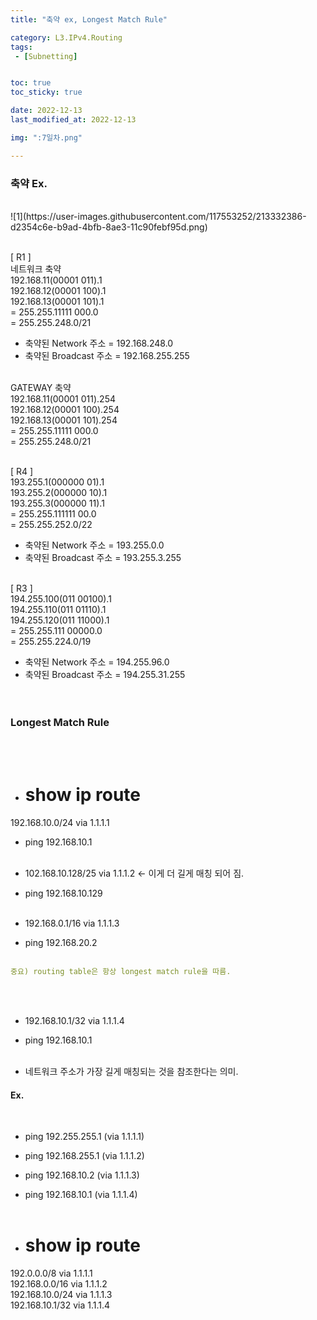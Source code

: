 ```yaml
---
title: "축약 ex, Longest Match Rule"

category: L3.IPv4.Routing
tags:
 - [Subnetting]


toc: true
toc_sticky: true

date: 2022-12-13
last_modified_at: 2022-12-13

img: ":7일차.png"

---
```


<!-- outline-start -->



### 축약 Ex.
<br/>
![1](https://user-images.githubusercontent.com/117553252/213332386-d2354c6e-b9ad-4bfb-8ae3-11c90febf95d.png)
<br/><br/>

[ R1 ]<br/>
네트워크 축약<br/>
192.168.11(00001 011).1<br/>
192.168.12(00001 100).1<br/>
192.168.13(00001 101).1<br/>
= 255.255.11111 000.0<br/>
= 255.255.248.0/21<br/>
- 축약된 Network 주소 = 192.168.248.0<br/>
- 축약된 Broadcast 주소 = 192.168.255.255<br/><br/>

GATEWAY 축약<br/>
192.168.11(00001 011).254<br/>
192.168.12(00001 100).254<br/>
192.168.13(00001 101).254<br/>
= 255.255.11111 000.0<br/>
= 255.255.248.0/21<br/><br/>

[ R4 ]<br/>
193.255.1(000000 01).1<br/>
193.255.2(000000 10).1<br/>
193.255.3(000000 11).1<br/>
= 255.255.111111 00.0<br/>
= 255.255.252.0/22<br/>
- 축약된 Network 주소 = 193.255.0.0<br/>
- 축약된 Broadcast 주소 = 193.255.3.255<br/><br/>

[ R3 ]<br/>
194.255.100(011 00100).1<br/>
194.255.110(011 01110).1<br/>
194.255.120(011 11000).1<br/>
= 255.255.111 00000.0<br/>
= 255.255.224.0/19<br/>
- 축약된 Network 주소 = 194.255.96.0<br/>
- 축약된 Broadcast 주소 = 194.255.31.255<br/><br/><br/>




### Longest Match Rule
<br/>
<br/>

- # show ip route <br/>
192.168.10.0/24 via 1.1.1.1 <br/>
- ping 192.168.10.1 <br/><br/>

- 102.168.10.128/25 via 1.1.1.2 <- 이게 더 길게 매칭 되어 짐. <br/>
- ping 192.168.10.129 <br/><br/>

- 192.168.0.1/16 via 1.1.1.3 <br/>
- ping 192.168.20.2 <br/><br/>


```yaml
중요) routing table은 항상 longest match rule을 따름.
```

<br/><br/>

- 192.168.10.1/32 via 1.1.1.4 <br/>
- ping 192.168.10.1 <br/><br/>

- 네트워크 주소가 가장 길게 매칭되는 것을 참조한다는 의미. <br/>


#### Ex.

<br/>

- ping 192.255.255.1 (via 1.1.1.1)<br/>
- ping 192.168.255.1 (via 1.1.1.2)<br/>
- ping 192.168.10.2 (via 1.1.1.3)<br/>
- ping 192.168.10.1 (via 1.1.1.4)<br/><br/>

- # show ip route <br/>
192.0.0.0/8 via 1.1.1.1 <br/>
192.168.0.0/16 via 1.1.1.2 <br/>
192.168.10.0/24 via 1.1.1.3 <br/>
192.168.10.1/32 via 1.1.1.4 <br/>

